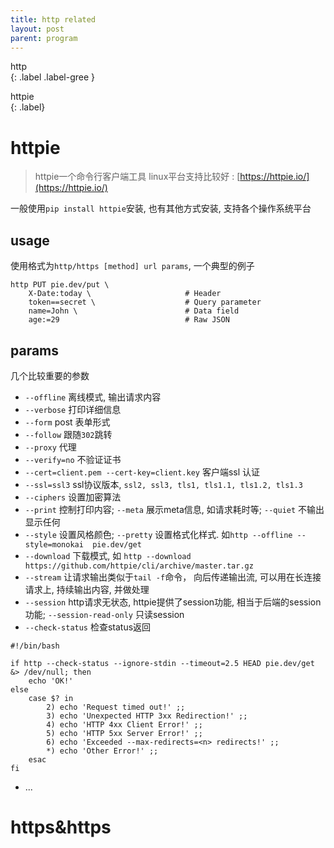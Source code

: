 ```yaml
---
title: http related
layout: post
parent: program
---
```


http  
{: .label .label-gree }

httpie  
{: .label}

# httpie

> httpie一个命令行客户端工具 linux平台支持比较好 : [https://httpie.io/](https://httpie.io/)  

一般使用`pip install httpie`安装, 也有其他方式安装, 支持各个操作系统平台  

## usage

使用格式为`http/https [method] url params`, 一个典型的例子  

```shell
http PUT pie.dev/put \
    X-Date:today \                     # Header
    token==secret \                    # Query parameter
    name=John \                        # Data field
    age:=29                            # Raw JSON
```

## params

几个比较重要的参数  

- `--offline` 离线模式, 输出请求内容
- `--verbose` 打印详细信息
- `--form` post 表单形式
- `--follow` 跟随`302`跳转
- `--proxy` 代理
- `--verify=no` 不验证证书
- `--cert=client.pem --cert-key=client.key` 客户端ssl 认证
- `--ssl=ssl3` ssl协议版本, `ssl2, ssl3, tls1, tls1.1, tls1.2, tls1.3`  
- `--ciphers` 设置加密算法
- `--print` 控制打印内容; `--meta` 展示meta信息, 如请求耗时等; `--quiet` 不输出显示任何
- `--style` 设置风格颜色; `--pretty` 设置格式化样式. 如`http --offline --style=monokai  pie.dev/get`
- `--download` 下载模式, 如 `http --download https://github.com/httpie/cli/archive/master.tar.gz`
- `--stream` 让请求输出类似于`tail -f`命令， 向后传递输出流, 可以用在长连接请求上, 持续输出内容, 并做处理
- `--session` http请求无状态, httpie提供了session功能, 相当于后端的session功能; `--session-read-only` 只读session
- `--check-status` 检查status返回
```shell
#!/bin/bash

if http --check-status --ignore-stdin --timeout=2.5 HEAD pie.dev/get &> /dev/null; then
    echo 'OK!'
else
    case $? in
        2) echo 'Request timed out!' ;;
        3) echo 'Unexpected HTTP 3xx Redirection!' ;;
        4) echo 'HTTP 4xx Client Error!' ;;
        5) echo 'HTTP 5xx Server Error!' ;;
        6) echo 'Exceeded --max-redirects=<n> redirects!' ;;
        *) echo 'Other Error!' ;;
    esac
fi
```
- ...

# https&https



